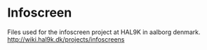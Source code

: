 # Infoscreen
Files used for the infoscreen project at HAL9K in aalborg denmark. http://wiki.hal9k.dk/projects/infoscreens
